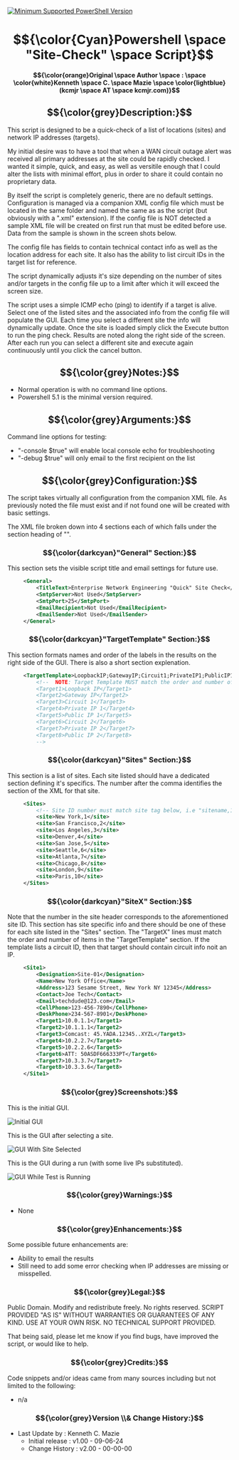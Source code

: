 [![Minimum Supported PowerShell Version][powershell-minimum]][powershell-github]

[powershell-minimum]: https://img.shields.io/badge/PowerShell-5.1+-blue.svg
[powershell-github]:  https://github.com/PowerShell/PowerShell

# $${\color{Cyan}Powershell \space "Site-Check" \space Script}$$

#### $${\color{orange}Original \space Author \space : \space \color{white}Kenneth \space C. \space Mazie \space \color{lightblue}(kcmjr \space AT \space kcmjr.com)}$$

## $${\color{grey}Description:}$$ 
This script is designed to be a quick-check of a list of locations (sites) and network IP addresses (targets). 

My initial desire was to have a tool that when a WAN circuit outage alert was received all primary addresses at the site could be rapidly checked.  I wanted it simple, quick, and easy, as well as versitile enough that I could alter the lists with minimal effort, plus in order to share it could contain no proprietary data.

By itself the script is completely generic, there are no default settings.  Configuration is managed via a companion XML config file which must be located in the same folder and named the same as as the script (but obviously with a ".xml" extension).  If the config file is NOT detected a sample XML file will be created on first run that must be edited before use.  Data from the sample is shown in the screen shots below.  

The config file has fields to contain technical contact info as well as the location address for each site.  It also has the ability to list circuit IDs in the target list for reference.

The script dynamically adjusts it's size depending on the number of sites and/or targets in the config file up to a limit after which it will exceed the screen size.  

The script uses a simple ICMP echo (ping) to identify if a target is alive. Select one of the listed sites and the associated info from the config file will populate the GUI. Each time you select a different site the info will dynamically update. Once the site is loaded simply click the Execute button to run the ping check. Results are noted
along the right side of the screen.  After each run you can select a different site and execute again 
continuously until you click the cancel button. 

## $${\color{grey}Notes:}$$ 
* Normal operation is with no command line options.
* Powershell 5.1 is the minimal version required.

## $${\color{grey}Arguments:}$$ 
Command line options for testing: 
* "-console $true" will enable local console echo for troubleshooting
* "-debug $true" will only email to the first recipient on the list

## $${\color{grey}Configuration:}$$ 
The script takes virtually all configuration from the companion XML file.  As previously noted the file must exist and if not found  one will be created with basic settings.

The XML file broken down into 4 sections each of which falls under the section heading of "<Settings>".

   ### $${\color{darkcyan}"General"  Section:}$$
   This section sets the visible script title and email settings for future use.
   ```xml
        <General>
            <TitleText>Enterprise Network Engineering "Quick" Site Check</TitleText>            
            <SmtpServer>Not Used</SmtpServer>
            <SmtpPort>25</SmtpPort>
            <EmailRecipient>Not Used</EmailRecipient>
            <EmailSender>Not Used</EmailSender>
        </General>
   ```
   ### $${\color{darkcyan}"TargetTemplate"  Section:}$$
   This section formats names and order of the labels in the results on the right side of the GUI.  There is also a short section explenation.
   ```xml
        <TargetTemplate>LoopbackIP;GatewayIP;Circuit1;PrivateIP1;PublicIP1;Circuit2;PrivateIP2;PublicIP2</TargetTemplate> 
            <!--  NOTE: Target Template MUST match the order and number of targets in each site section. Below is an EXAMPLE. 
            <Target1>Loopback IP</Target1>
            <Target2>Gateway IP</Target2>
            <Target3>Circuit 1</Target3> 
            <Target4>Private IP 1</Target4>
            <Target5>Public IP 1</Target5>
            <Target6>Circuit 2</Target6>
            <Target7>Private IP 2</Target7>
            <Target8>Public IP 2</Target8>
            -->
   ```
   ### $${\color{darkcyan}"Sites"  Section:}$$
   This section is a list of sites.  Each site listed should have a dedicated section defining it's specifics.  The number after the comma identifies the section of the XML for that site.
   ```xml
        <Sites>
        	<!-- Site ID number must match site tag below, i.e "sitename,1" and "<Site1>" -->
            <site>New York,1</site>
            <site>San Francisco,2</site>
            <site>Los Angeles,3</site> 
            <site>Denver,4</site>
            <site>San Jose,5</site>
            <site>Seattle,6</site>
            <site>Atlanta,7</site>
            <site>Chicago,8</site>
            <site>London,9</site>
            <site>Paris,10</site> 
        </Sites>
   ```

   ### $${\color{darkcyan}"SiteX"  Section:}$$
   Note that the number in the site header corresponds to the aforementioned site ID.  This section has site specific info and there should be one of these for each site listed in the "Sites" section.  The "TargetX" lines must match the order and number of items in the "TargetTemplate" section.  If the template lists a circuit ID, then that target should contain circuit info noit an IP.
   ```xml
        <Site1>
            <Designation>Site-01</Designation>
            <Name>New York Office</Name>
            <Address>123 Sesame Street, New York NY 12345</Address>
            <Contact>Joe Tech</Contact>
            <Email>techdude@123.com</Email>
            <CellPhone>123-456-7890</CellPhone>
            <DeskPhone>234-567-8901</DeskPhone>
            <Target1>10.0.1.1</Target1>
            <Target2>10.1.1.1</Target2>
            <Target3>Comcast: 45.YADA.12345..XYZL</Target3> 
            <Target4>10.2.2.7</Target4>
            <Target5>10.2.2.6</Target5>
            <Target6>ATT: 50ASDF666333PT</Target6>
            <Target7>10.3.3.7</Target7>
            <Target8>10.3.3.6</Target8>
        </Site1>
   ```
   
### $${\color{grey}Screenshots:}$$ 
   This is the initial GUI.
   
![Initial GUI](https://github.com/kcmazie/Site-Check/blob/main/Screenshot1.jpg "Initial GUI")

   This is the GUI after selecting a site.
   
![GUI With Site Selected](https://github.com/kcmazie/Site-Check/blob/main/Screenshot2.jpg "GUI With Site Selected")

   This is the GUI during a run (with some live IPs substituted).
   
![GUI While Test is Running](https://github.com/kcmazie/Site-Check/blob/main/Screenshot3.jpg "GUI While Test is Running")

  
### $${\color{grey}Warnings:}$$ 
* None 

### $${\color{grey}Enhancements:}$$ 
Some possible future enhancements are:
* Ability to email the results
* Still need to add some error checking when IP addresses are missing or misspelled.

### $${\color{grey}Legal:}$$ 
Public Domain. Modify and redistribute freely. No rights reserved. 
SCRIPT PROVIDED "AS IS" WITHOUT WARRANTIES OR GUARANTEES OF ANY KIND. USE AT YOUR OWN RISK. NO TECHNICAL SUPPORT PROVIDED. 

That being said, please let me know if you find bugs, have improved the script, or would like to help. 

### $${\color{grey}Credits:}$$  
Code snippets and/or ideas came from many sources including but not limited to the following: 
* n/a 
  
### $${\color{grey}Version \\& Change History:}$$ 
* Last Update by  : Kenneth C. Mazie 
  * Initial release : v1.00 - 09-06-24
  * Change History  : v2.00 - 00-00-00 
 
